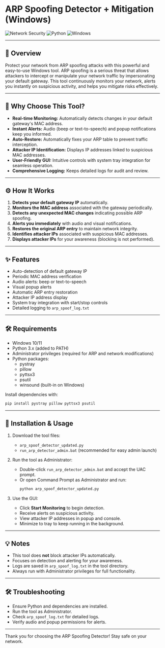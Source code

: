 # ARP Spoofing Detector + Mitigation (Windows)

![Network Security](https://img.shields.io/badge/Network-Security-blue)
![Python](https://img.shields.io/badge/Python-3.x-green)
![Windows](https://img.shields.io/badge/Platform-Windows-lightgrey)

---

## 🚀 Overview

Protect your network from ARP spoofing attacks with this powerful and easy-to-use Windows tool. ARP spoofing is a serious threat that allows attackers to intercept or manipulate your network traffic by impersonating your default gateway. This tool continuously monitors your network, alerts you instantly on suspicious activity, and helps you mitigate risks effectively.

---

## 🎯 Why Choose This Tool?

- **Real-time Monitoring:** Automatically detects changes in your default gateway's MAC address.
- **Instant Alerts:** Audio (beep or text-to-speech) and popup notifications keep you informed.
- **Auto-Restore:** Automatically fixes your ARP table to prevent traffic interception.
- **Attacker IP Identification:** Displays IP addresses linked to suspicious MAC addresses.
- **User-Friendly GUI:** Intuitive controls with system tray integration for seamless operation.
- **Comprehensive Logging:** Keeps detailed logs for audit and review.

---

## ⚙️ How It Works

1. **Detects your default gateway IP** automatically.
2. **Monitors the MAC address** associated with the gateway periodically.
3. **Detects any unexpected MAC changes** indicating possible ARP spoofing.
4. **Alerts you immediately** with audio and visual notifications.
5. **Restores the original ARP entry** to maintain network integrity.
6. **Identifies attacker IPs** associated with suspicious MAC addresses.
7. **Displays attacker IPs** for your awareness (blocking is not performed).

---

## ✨ Features

- Auto-detection of default gateway IP
- Periodic MAC address verification
- Audio alerts: beep or text-to-speech
- Visual popup alerts
- Automatic ARP entry restoration
- Attacker IP address display
- System tray integration with start/stop controls
- Detailed logging to `arp_spoof_log.txt`

---

## 🛠️ Requirements

- Windows 10/11
- Python 3.x (added to PATH)
- Administrator privileges (required for ARP and network modifications)
- Python packages:
  - pystray
  - pillow
  - pyttsx3
  - psutil
  - winsound (built-in on Windows)

Install dependencies with:

```bash
pip install pystray pillow pyttsx3 psutil
```

---

## 🚀 Installation & Usage

1. Download the tool files:
   - `arp_spoof_detector_updated.py`
   - `run_arp_detector_admin.bat` (recommended for easy admin launch)

2. Run the tool as Administrator:
   - Double-click `run_arp_detector_admin.bat` and accept the UAC prompt.
   - Or open Command Prompt as Administrator and run:
     ```bash
     python arp_spoof_detector_updated.py
     ```

3. Use the GUI:
   - Click **Start Monitoring** to begin detection.
   - Receive alerts on suspicious activity.
   - View attacker IP addresses in popup and console.
   - Minimize to tray to keep running in the background.

---

## 💡 Notes

- This tool does **not** block attacker IPs automatically.
- Focuses on detection and alerting for your awareness.
- Logs are saved in `arp_spoof_log.txt` in the tool directory.
- Always run with Administrator privileges for full functionality.

---

## 🛠️ Troubleshooting

- Ensure Python and dependencies are installed.
- Run the tool as Administrator.
- Check `arp_spoof_log.txt` for detailed logs.
- Verify audio and popup permissions for alerts.

---



Thank you for choosing the ARP Spoofing Detector! Stay safe on your network.
